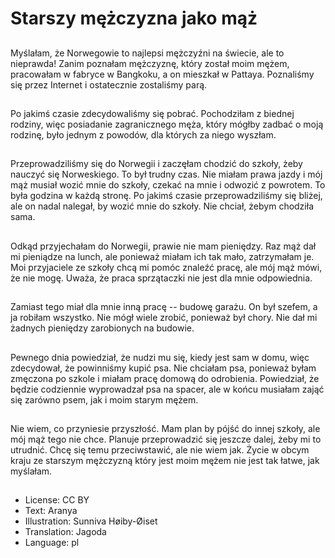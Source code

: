 # Starszy mężczyzna jako mąż

##
Myślałam, że Norwegowie to najlepsi mężczyźni na świecie, ale to nieprawda! Zanim poznałam mężczyznę, który został moim mężem, pracowałam w fabryce w Bangkoku, a on mieszkał w Pattaya. Poznaliśmy się przez Internet i ostatecznie zostaliśmy parą.

##
Po jakimś czasie zdecydowaliśmy się pobrać. Pochodziłam z biednej rodziny, więc posiadanie zagranicznego męża, który mógłby zadbać o moją rodzinę, było jednym z powodów, dla których za niego wyszłam.

##
Przeprowadziliśmy się do Norwegii i zaczęłam chodzić do szkoły, żeby nauczyć się Norweskiego. To był trudny czas. Nie miałam prawa jazdy i mój mąż musiał wozić mnie do szkoły, czekać na mnie i odwozić z powrotem. To była godzina w każdą stronę. Po jakimś czasie przeprowadziliśmy się bliżej, ale on nadal nalegał, by wozić mnie do szkoły. Nie chciał, żebym chodziła sama.

##
Odkąd przyjechałam do Norwegii, prawie nie mam pieniędzy. Raz mąż dał mi pieniądze na lunch, ale ponieważ miałam ich tak mało, zatrzymałam je. Moi przyjaciele ze szkoły chcą mi pomóc znaleźć pracę, ale mój mąż mówi, że nie mogę. Uważa, że praca sprzątaczki nie jest dla mnie odpowiednia.

##
Zamiast tego miał dla mnie inną pracę -- budowę garażu. On był szefem, a ja robiłam wszystko. Nie mógł wiele zrobić, ponieważ był chory. Nie dał mi żadnych pieniędzy zarobionych na budowie.

##
Pewnego dnia powiedział, że nudzi mu się, kiedy jest sam w domu, więc zdecydował, że powinniśmy kupić psa. Nie chciałam psa, ponieważ byłam zmęczona po szkole i miałam pracę domową do odrobienia. Powiedział, że będzie codziennie wyprowadzał psa na spacer, ale w końcu musiałam zająć się zarówno psem, jak i moim starym mężem.

##
Nie wiem, co przyniesie przyszłość. Mam plan by pójść do innej szkoły, ale mój mąż tego nie chce. Planuje przeprowadzić się jeszcze dalej, żeby mi to utrudnić. Chcę się temu przeciwstawić, ale nie wiem jak. Życie w obcym kraju ze starszym mężczyzną który jest moim mężem nie jest tak łatwe, jak myślałam.

##
* License: CC BY
* Text: Aranya
* Illustration: Sunniva Høiby-Øiset
* Translation: Jagoda
* Language: pl
